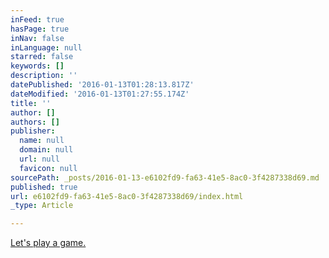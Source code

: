 ```yaml
---
inFeed: true
hasPage: true
inNav: false
inLanguage: null
starred: false
keywords: []
description: ''
datePublished: '2016-01-13T01:28:13.817Z'
dateModified: '2016-01-13T01:27:55.174Z'
title: ''
author: []
authors: []
publisher:
  name: null
  domain: null
  url: null
  favicon: null
sourcePath: _posts/2016-01-13-e6102fd9-fa63-41e5-8ac0-3f4287338d69.md
published: true
url: e6102fd9-fa63-41e5-8ac0-3f4287338d69/index.html
_type: Article

---
```

[Let's play a game.][0]

[0]: https://www.youtube.com/watch?v=3vS1Hf3CVGs&list=PLESSHkiW93hVTDw9hr-Oc1VCtukR59nZ_&index=20